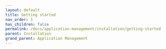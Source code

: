 ```yaml
---
layout: default
title: Getting started
nav_order: 1
has_children: false
permalink: /docs/application-management/installation/getting-started
parent: Installation
grand_parent: Application Management
---
```

